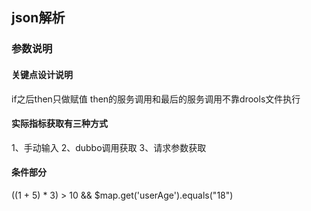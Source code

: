 ##  json解析

### 参数说明

#### 关键点设计说明

if之后then只做赋值
then的服务调用和最后的服务调用不靠drools文件执行

#### 实际指标获取有三种方式

1、手动输入
2、dubbo调用获取
3、请求参数获取


#### 条件部分

((1 + 5) * 3) > 10 && $map.get('userAge').equals("18")

